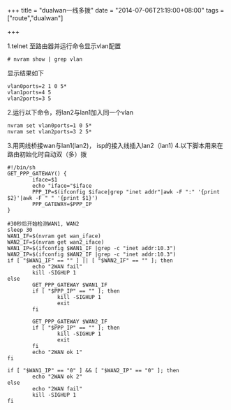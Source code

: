 +++
title = "dualwan一线多拨"
date = "2014-07-06T21:19:00+08:00"
tags = ["route","dualwan"]

+++

1.telnet 至路由器并运行命令显示vlan配置
```
# nvram show | grep vlan
```
显示结果如下
```
vlan0ports=2 1 0 5*
vlan1ports=4 5
vlan2ports=3 5
```
2.运行以下命令，将lan2与lan1加入同一个vlan
```
nvram set vlan0ports=1 0 5*
nvram set vlan2ports=3 2 5*
```
3.用网线桥接wan与lan1(lan2)， isp的接入线插入lan2（lan1)
4.以下脚本用来在路由初始化时自动双（多）拨
```
#!/bin/sh
GET_PPP_GATEWAY() {
        iface=$1
        echo "iface="$iface
        PPP_IP=$(ifconfig $iface|grep "inet addr"|awk -F ":" '{print $2}'|awk -F " " '{print $1}')
        PPP_GATEWAY=$PPP_IP
}

#30秒后开始检测WAN1, WAN2
sleep 30
WAN1_IF=$(nvram get wan_iface)
WAN2_IF=$(nvram get wan2_iface)
WAN1_IP=$(ifconfig $WAN1_IF |grep -c "inet addr:10.3")
WAN2_IP=$(ifconfig $WAN2_IF |grep -c "inet addr:10.3")
if [ "$WAN1_IF" == "" ] || [ "$WAN2_IF" == "" ]; then
        echo "2WAN fail"
        kill -SIGHUP 1
else
        GET_PPP_GATEWAY $WAN1_IF
        if [ "$PPP_IP" == "" ]; then
                kill -SIGHUP 1
                exit
        fi
        
        GET_PPP_GATEWAY $WAN2_IF
        if [ "$PPP_IP" == "" ]; then
                kill -SIGHUP 1
                exit
        fi        
        echo "2WAN ok 1"
fi

if [ "$WAN1_IP" == "0" ] && [ "$WAN2_IP" == "0" ]; then
        echo "2WAN ok 2"
else
        echo "2WAN fail"
        kill -SIGHUP 1
fi
```

